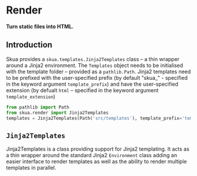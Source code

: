 # Render
**Turn static files into HTML.**
## Introduction
Skua provides a `skua.templates.Jinja2Templates` class – a thin wrapper around a Jinja2 environment. The `Templates` object needs to be initialised with the template folder – provided as a `pathlib.Path`. Jinja2 templates need to be prefixed with the user-specified prefix (by default "skua_" - specified in the keyword argument `template_prefix`) and have the user-specified extension (by defualt `html` – specified in the keyword argument `template_extension`)
```python
from pathlib import Path
from skua.render import Jinja2Templates
templates = Jinja2Templates(Path('src/templates'), template_prefix='template_', template_extension='html')
``` 
## `Jinja2Templates`
Jinja2Templates is a class providing support for Jinja2 templating. It acts as a thin wrapper around the standard Jinja2 `Environment` class adding an easier interface to render templates as well as the ability to render multiple templates in parallel. 